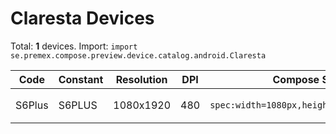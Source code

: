 # Claresta Devices

Total: **1** devices. Import: `import se.premex.compose.preview.device.catalog.android.Claresta`

| Code | Constant | Resolution | DPI | Compose Spec | Preview Usage |
|------|----------|------------|-----|-------------|---------------|
| S6Plus | S6PLUS | 1080x1920 | 480 | `spec:width=1080px,height=1920px,dpi=480` | `@Preview(device = Claresta.S6PLUS)` |

<!-- Generated automatically. Do not edit manually. -->

